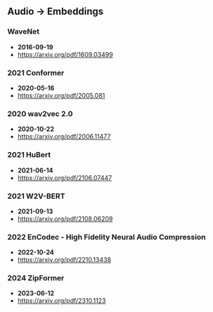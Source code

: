 ## Audio -> Embeddings


### WaveNet
- **2016-09-19**
- https://arxiv.org/pdf/1609.03499
### 2021 Conformer
- **2020-05-16**
- https://arxiv.org/pdf/2005.081
### 2020 wav2vec 2.0
- **2020-10-22**
- https://arxiv.org/pdf/2006.11477
### 2021 HuBert
- **2021-06-14**
- https://arxiv.org/pdf/2106.07447
### 2021 W2V-BERT
- **2021-09-13**
- https://arxiv.org/pdf/2108.06209
### 2022 EnCodec - High Fidelity Neural Audio Compression
- **2022-10-24**
- https://arxiv.org/pdf/2210.13438
### 2024 ZipFormer
- **2023-06-12**
- https://arxiv.org/pdf/2310.1123
